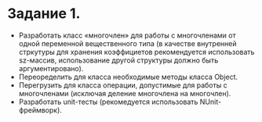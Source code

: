 # Задание 1.
*	Разработать класс «многочлен» для работы с многочленами от одной переменной вещественного типа (в качестве внутренней стркутуры для хранения коэффициетов рекомендуется использовать sz-массив, использование другой структуры должно быть аргументировано). 
*	Переоределить для класса необходимые методы класса Object.
*	Перегрузить для класса операции, допустимые для работы с многочленами (исключая деление многочлена на многочлен).
*	Разработать unit-тесты (рекомедуется использовать NUnit-фреймворк).
